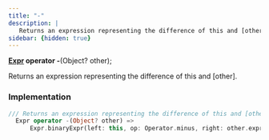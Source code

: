 ```yaml
---
title: "-"
description: |
   Returns an expression representing the difference of this and [other].
sidebar: {hidden: true}
---
```

<span class="dart-code"><strong>[Expr] operator -</strong>(<span class="nobr">Object? other</span>);</span>

 Returns an expression representing the difference of this and [other].
### Implementation
```dart
/// Returns an expression representing the difference of this and [other].
  Expr operator -(Object? other) =>
      Expr.binaryExpr(left: this, op: Operator.minus, right: other.expr);
```

[Expr]: /reference/classes/expr